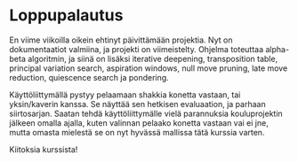 # Loppupalautus

En viime viikoilla oikein ehtinyt päivittämään projektia. Nyt on dokumentaatiot valmiina, ja projekti on viimeistelty. Ohjelma toteuttaa alpha-beta algoritmin, ja siinä on lisäksi iterative deepening, transposition table, principal variation search, aspiration windows, null move pruning, late move reduction, quiescence search ja pondering.

Käyttöliittymällä pystyy pelaamaan shakkia konetta vastaan, tai yksin/kaverin kanssa. Se näyttää sen hetkisen evaluaation, ja parhaan siirtosarjan. Saatan tehdä käyttöliittymälle vielä parannuksia kouluprojektin jälkeen omalla ajalla, kuten valinnan pelaako konetta vastaan vai ei jne, mutta omasta mielestä se on nyt hyvässä mallissa tätä kurssia varten.

Kiitoksia kurssista!
